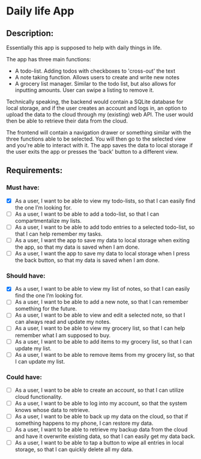 # Daily life App

## Description:

Essentially this app is supposed to help with daily things in life.

The app has three main functions:
* A todo-list. Adding todos with checkboxes to 'cross-out' the text
* A note taking function. Allows users to create and write new notes
* A grocery list manager. Similar to the todo list, but also allows for inputting amounts. User can swipe a listing to remove it.

Technically speaking, the backend would contain a SQLite database for local storage, and if the user creates an account and logs in, an option to upload the data to the cloud through my (existing) web API. The user would then be able to retrieve their data from the cloud.

The frontend will contain a navigation drawer or something similar with the three functions able to be selected. You will then go to the selected view and you're able to interact with it. The app saves the data to local storage if the user exits the app or presses the 'back' button to a different view.

## Requirements:

### Must have:
- [x] As a user, I want to be able to view my todo-lists, so that I can easily find the one I’m looking for.
- [ ] As a user, I want to be able to add a todo-list, so that I can compartmentalize my lists.
- [ ] As a user, I want to be able to add todo entries to a selected todo-list, so that I can help remember my tasks.
- [ ] As a user, I want the app to save my data to local storage when exiting the app, so that my data is saved when I am done.
- [ ] As a user, I want the app to save my data to local storage when I press the back button, so that my data is saved when I am done.

### Should have:
- [x] As a user, I want to be able to view my list of notes, so that I can easily find the one I’m looking for.
- [ ] As a user, I want to be able to add a new note, so that I can remember something for the future.
- [ ] As a user, I want to be able to view and edit a selected note, so that I can always read and update my notes.
- [ ] As a user, I want to be able to view my grocery list, so that I can help remember what I am supposed to buy.
- [ ] As a user, I want to be able to add items to my grocery list, so that I can update my list.
- [ ] As a user, I want to be able to remove items from my grocery list, so that I can update my list.

### Could have:
- [ ] As a user, I want to be able to create an account, so that I can utilize cloud functionality.
- [ ] As a user, I want to be able to log into my account, so that the system knows whose data to retrieve.
- [ ] As a user, I want to be able to back up my data on the cloud, so that if something happens to my phone, I can restore my data.
- [ ] As a user, I want to be able to retrieve my backup data from the cloud and have it overwrite existing data, so that I can easily get my data back.
- [ ] As a user, I want to be able to tap a button to wipe all entries in local storage, so that I can quickly delete all my data.
